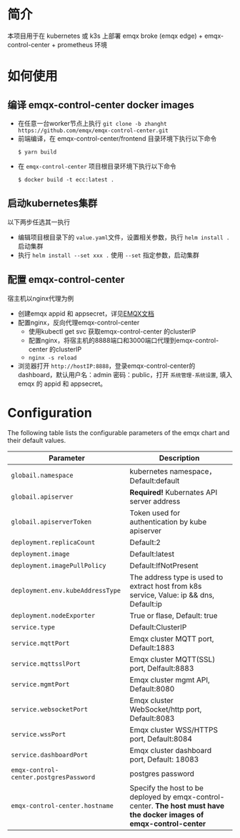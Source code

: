 # 简介
本项目用于在 kubernetes 或 k3s 上部署 emqx broke (emqx edge) + emqx-control-center + prometheus 环境

# 如何使用

## 编译 emqx-control-center docker images
+ 在任意一台worker节点上执行 `git clone -b zhanght https://github.com/emqx/emqx-control-center.git`
+ 前端编译，在 emqx-control-center/frontend 目录环境下执行以下命令
    ```
    $ yarn build
    ```
+ 在 `emqx-control-center` 项目根目录环境下执行以下命令
    ```
    $ docker build -t ecc:latest .
    ```
## 启动kubernetes集群
以下两步任选其一执行
+ 编辑项目根目录下的 `value.yaml`文件，设置相关参数，执行 `helm install .` 启动集群
+ 执行 `helm install --set xxx .` 使用 `--set` 指定参数，启动集群 

## 配置 emqx-control-center
宿主机以nginx代理为例
+ 创建emqx appid 和 appsecret，详见[EMQX文档](https://developer.emqx.io/docs/emq/v3/en/commands.html)
+ 配置nginx，反向代理emqx-control-center
    + 使用kubectl get svc 获取emqx-control-center 的clusterIP
    + 配置nginx，将宿主机的8888端口和3000端口代理到emqx-control-center 的clusterIP
    + `nginx -s reload`
+ 浏览器打开 `http://hostIP:8888`，登录emqx-control-center的dashboard，默认用户名：admin 密码：public，打开 `系统管理-系统设置`, 填入 emqx 的 appid 和 appsecret。 

# Configuration
The following table lists the configurable parameters of the emqx chart and their default values.

| Parameter  | Description |
| ---        |  ---        |
| `globail.namespace`  | kubernetes namespace， Default:default |
| `globail.apiserver`  | **Required!** Kubernates API server address |
| `globail.apiserverToken`  |Token used for authentication by kube apiserver |
| `deployment.replicaCount` |  Default:2 |
| `deployment.image` | Default:latest  |
| `deployment.imagePullPolicy`  | Default:IfNotPresent  |
| `deployment.env.kubeAddressType`  | The address type is used to extract host from k8s service, Value: ip && dns,  Default:ip  |
| `deployment.nodeExporter`  | True or flase, Default: true |
| `service.type`  | Default:ClusterIP  |
| `service.mqttPort`  | Emqx cluster MQTT port, Default:1883  |
| `service.mqttsslPort` | Emqx cluster MQTT(SSL) port, Delfault:8883  |
| `service.mgmtPort`  | Emqx cluster mgmt API, Default:8080  |
| `service.websocketPort`  | Emqx cluster WebSocket/http port, Default:8083  |
| `service.wssPort`  | Emqx cluster WSS/HTTPS port, Default:8084  |
| `service.dashboardPort` | Emqx cluster dashboard port, Default: 18083 |
| `emqx-control-center.postgresPassword` | postgres password |
| `emqx-control-center.hostname` | Specify the host to be deployed by emqx-control-center. **The host must have the docker images of emqx-control-center** |
